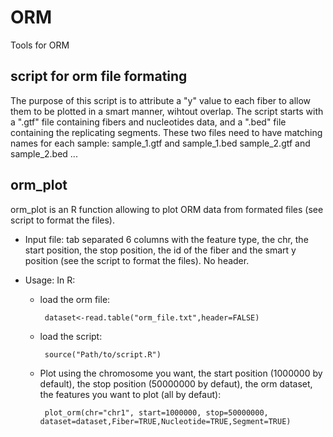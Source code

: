 # ORM
Tools for ORM

## script for orm file formating
The purpose of this script is to attribute a "y" value to each fiber to allow them to be plotted in a smart manner, wihtout overlap.
The script starts with a ".gtf" file containing fibers and nucleotides data, and a ".bed" file containing the replicating segments. These two files need to have matching names for each sample:
sample_1.gtf and sample_1.bed
sample_2.gtf and sample_2.bed
...

## orm_plot
orm_plot is an R function allowing to plot ORM data from formated files (see script to format the files).
- Input file: tab separated 6 columns with the feature type, the chr, the start position, the stop position, the id of the fiber and the smart y position (see the script to format the files). No header.


- Usage: In R:
  - load the orm file:


    	 dataset<-read.table("orm_file.txt",header=FALSE)

  - load the script:


     	 source("Path/to/script.R")
     
  - Plot using the chromosome you want, the start position (1000000 by default), the stop position (50000000 by defaut), the orm dataset, the features you want to plot (all by defaut):


    	 plot_orm(chr="chr1", start=1000000, stop=50000000, dataset=dataset,Fiber=TRUE,Nucleotide=TRUE,Segment=TRUE)

